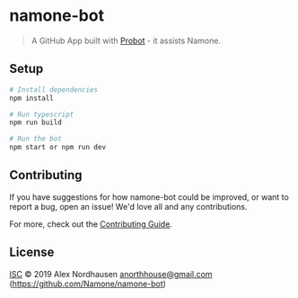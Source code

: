 # namone-bot

> A GitHub App built with [Probot](https://github.com/probot/probot) - it assists Namone.

## Setup

```sh
# Install dependencies
npm install

# Run typescript
npm run build

# Run the bot
npm start or npm run dev
```

## Contributing

If you have suggestions for how namone-bot could be improved, or want to report a bug, open an issue! We'd love all and any contributions.

For more, check out the [Contributing Guide](CONTRIBUTING.md).

## License

[ISC](LICENSE) © 2019 Alex Nordhausen <anorthhouse@gmail.com> (https://github.com/Namone/namone-bot)
